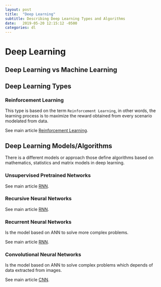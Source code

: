 ```yaml
---
layout: post
title:  "Deep Learning"
subtitle: Describing Deep Learning Types and Algorithms
date:   2019-05-20 12:15:12 -0500
categories: dl
---
```


# Deep Learning

## Deep Learning vs Machine Learning

## Deep Learning Types

### Reinforcement Learning

This type is based on the term `Reinforcement Learning`, in other words, the learning process is to maximize the reward obtained from every scenario modelated from data.

See main article [Reinforcement Learning](/ml/reinforcement_learning).

## Deep Learning Models/Algorithms

There is a different models or approach those define algorithms based on mathematics, statistics and matrix models in deep learning.

### Unsupervised Pretrained Networks

See main article [RNN](/ml/unsupervised_petrained_networks).

### Recursive Neural Networks

See main article [RNN](/ml/recursive_networks).

### Recurrent Neural Networks

Is the model based on ANN to solve more complex problems.

See main article [RNN](/ml/recurrent_networks).

### Convolutional Neural Networks

Is the model based on ANN to solve complex problems which depends of data extracted from images.

See main article [CNN](/ml/convolutional_networks).


